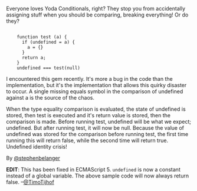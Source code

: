 Everyone loves Yoda Conditionals, right? They stop you from accidentally assigning stuff when you should be comparing, breaking everything! Or do they?

<code>
    function test (a) {
      if (undefined = a) {
        a = {}
      }
      return a;
    }
    undefined === test(null)
</code>

I encountered this gem recently. It's more a bug in the code than the implementation, but it's the implementation that allows this quirky disaster to occur. A single missing equals symbol in the comparison of undefined against a is the source of the chaos.

When the type equality comparison is evaluated, the state of undefined is stored, then test is executed and it's return value is stored, then the comparison is made. Before running test, undefined will be what we expect; undefined. But after running test, it will now be null. Because the value of undefined was stored for the comparison before running test, the first time running this will return false, while the second time will return true. Undefined identity crisis!

By [@stephenbelanger][1]

[1]:https://twitter.com/stephenbelanger

**EDIT**: This has been fixed in ECMAScript 5. `undefined` is now a constant instead of a global variable. The above sample code will now always return false. –[@TimoTijhof](https://twitter.com/TimoTijhof)
